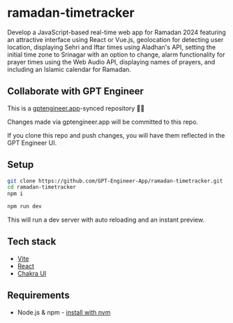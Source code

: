 # ramadan-timetracker

Develop a JavaScript-based real-time web app for Ramadan 2024 featuring an attractive interface using React or Vue.js, geolocation for detecting user location, displaying Sehri and Iftar times using Aladhan's API, setting the initial time zone to Srinagar with an option to change, alarm functionality for prayer times using the Web Audio API, displaying names of prayers, and including an Islamic calendar for Ramadan.

## Collaborate with GPT Engineer

This is a [gptengineer.app](https://gptengineer.app)-synced repository 🌟🤖

Changes made via gptengineer.app will be committed to this repo.

If you clone this repo and push changes, you will have them reflected in the GPT Engineer UI.

## Setup

```sh
git clone https://github.com/GPT-Engineer-App/ramadan-timetracker.git
cd ramadan-timetracker
npm i
```

```sh
npm run dev
```

This will run a dev server with auto reloading and an instant preview.

## Tech stack

- [Vite](https://vitejs.dev/)
- [React](https://react.dev/)
- [Chakra UI](https://chakra-ui.com/)

## Requirements

- Node.js & npm - [install with nvm](https://github.com/nvm-sh/nvm#installing-and-updating)
